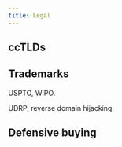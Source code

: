 ```yaml
---
title: Legal
---
```


## ccTLDs

## Trademarks

USPTO, WIPO.

UDRP, reverse domain hijacking.

## Defensive buying
